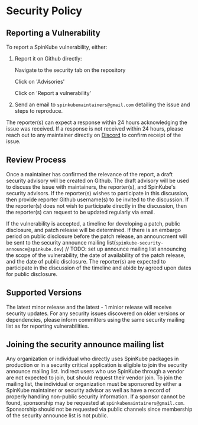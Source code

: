 # Security Policy

## Reporting a Vulnerability

To report a SpinKube vulnerability, either:

1. Report it on Github directly:

    Navigate to the security tab on the repository

    Click on 'Advisories'

    Click on 'Report a vulnerability'

2. Send an email to `spinkubemaintainers@gmail.com` detailing the issue and steps
to reproduce.

The reporter(s) can expect a response within 24 hours acknowledging
the issue was received. If a response is not received within 24 hours, please
reach out to any maintainer directly on [Discord](<insert-link-to-community-chat>)
to confirm receipt of the issue.

## Review Process

Once a maintainer has confirmed the relevance of the report, a draft security
advisory will be created on Github. The draft advisory will be used to discuss
the issue with maintainers, the reporter(s), and SpinKube's security advisors.
If the reporter(s) wishes to participate in this discussion, then provide
reporter Github username(s) to be invited to the discussion. If the reporter(s)
does not wish to participate directly in the discussion, then the reporter(s)
can request to be updated regularly via email.

If the vulnerability is accepted, a timeline for developing a patch, public
disclosure, and patch release will be determined. If there is an embargo period
on public disclosure before the patch release, an announcment will be sent to
the security announce mailing list(`spinkube-security-announce@spinkube.dev`) // TODO: set up announce mailing list
announcing the scope of the vulnerability, the date of availability of the
patch release, and the date of public disclosure. The reporter(s) are expected
to participate in the discussion of the timeline and abide by agreed upon dates
for public disclosure.

## Supported Versions

The latest minor release and the latest - 1 minior release will receive security
updates. For any security issues discovered on older versions or dependencies,
please inform committers using the same security mailing list as for reporting
vulnerabilities.

## Joining the security announce mailing list

Any organization or individual who directly uses SpinKube packages in production
or in a security critical application is eligible to join the security announce
mailing list. Indirect users who use SpinKube through a vendor are not expected to
join, but should request their vendor join. To join the mailing list, the individual
or organization must be sponsored by either a SpinKube maintainer or security advisor
as well as have a record of properly handling non-public security information. If a
sponsor cannot be found, sponsorship may be requested at `spinkubemaintainers@gmail.com`.
Sponsorship should not be requested via public channels since membership of the security
announce list is not public.
